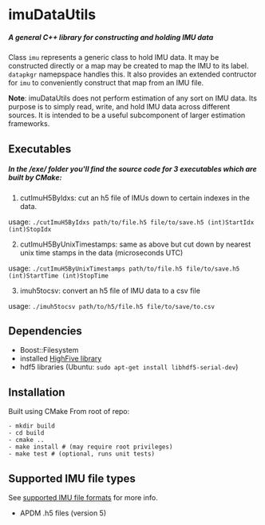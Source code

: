 # imuDataUtils

##### A general C++ library for constructing and holding IMU data
Class ```imu``` represents a generic class to hold IMU data. It may be constructed directly or a map may be created to map the IMU to its label. ```datapkgr``` namepspace handles this. It also provides an extended contructor for ```imu``` to conveniently construct that map from an IMU file.

**Note**: imuDataUtils does not perform estimation of any sort on IMU data. Its purpose is to simply read, write, and hold IMU data across different sources. It is intended to be a useful subcomponent of larger estimation frameworks.

## Executables
##### In the /exe/ folder you'll find the source code for 3 executables which are built by CMake:
1) cutImuH5ByIdxs: cut an h5 file of IMUs down to certain indexes in the data. 

usage: ``` ./cutImuH5ByIdxs path/to/file.h5 file/to/save.h5 (int)StartIdx (int)StopIdx ```

2) cutImuH5ByUnixTimestamps: same as above but cut down by nearest unix time stamps in the data (microseconds UTC)

usage: ``` ./cutImuH5ByUnixTimestamps path/to/file.h5 file/to/save.h5 (int)StartTime (int)StopTime ```

3) imuh5tocsv: convert an h5 file of IMU data to a csv file

usage: ```./imuh5tocsv path/to/h5/file.h5 file/to/save/to.csv```

## Dependencies
- Boost::Filesystem
- installed [HighFive library](https://github.com/BlueBrain/HighFive)
- hdf5 libraries (Ubuntu: `sudo apt-get install libhdf5-serial-dev`)

## Installation
Built using CMake
From root of repo:
```
- mkdir build
- cd build
- cmake ..
- make install # (may require root privileges)
- make test # (optional, runs unit tests)
```

## Supported IMU file types
See [supported IMU file formats](https://github.com/tmcg0/imuDataUtils/wiki/Supported-IMU-file-formats) for more info.
- APDM .h5 files (version 5)

